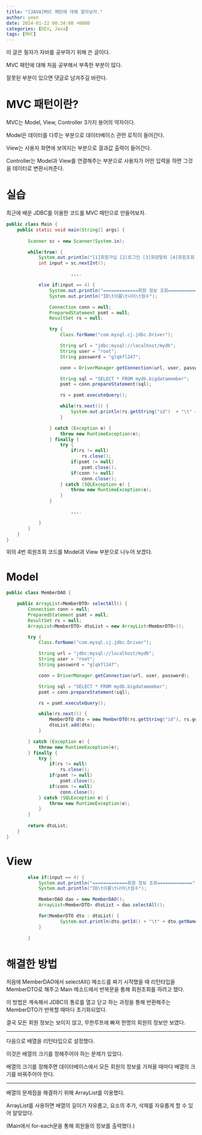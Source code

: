 ```yaml
---
title: "[JAVA]MVC 패턴에 대해 알아보자."
author: yeon
date: 2024-01-22 00:34:00 +0800
categories: [DEV, Java]
tags: [MVC]
---
```


이 글은 필자가 자바를 공부하기 위해 쓴 글이다.   

MVC 패턴에 대해 처음 공부해서 부족한 부분이 많다.   

잘못된 부분이 있으면 댓글로 남겨주길 바란다.      

# MVC 패턴이란?
MVC는 Model, View, Controller 3가지 용어의 약자이다.   

Model은 데이터를 다루는 부분으로 데이터베이스 관련 로직이 들어간다.   

View는 사용자 화면에 보여지는 부분으로 결과값 출력이 들어간다.   

Controller는 Model과 View를 연결해주는 부분으로 사용자가 어떤 입력을 하면 그것을 데이터로 변환시켜준다.   

# 실습

최근에 배운 JDBC를 이용한 코드를 MVC 패턴으로 만들어보자.   

```java
public class Main {
    public static void main(String[] args) {
        
        Scanner sc = new Scanner(System.in);

        while(true) {
            System.out.println("[1]회원가입 [2]로그인 [3]회원탈퇴 [4]회원조회 [5]회원수정")
            int input = sc.nextInt();

                        ....

            else if(input == 4) {
                System.out.println("=============회원 정보 조회=============");
                System.out.println("ID\t이름\t나이\t점수");

                Connection conn = null;
                PreparedStatement psmt = null;
                ResultSet rs = null;

                try {
                    Class.forName("com.mysql.cj.jdbc.Driver");

                    String url = "jdbc:mysql://localhost/mydb";
                    String user = "root";
                    String password = "glqkfl247";

                    conn = DriverManager.getConnection(url, user, password);

                    String sql = "SELECT * FROM mydb.bigdatamember";
                    psmt = conn.prepareStatement(sql);

                    rs = psmt.executeQuery();

                    while(rs.next()) {
                        System.out.println(rs.getString("id")  + "\t" + rs.getString("b_name") + "\t" + rs.getInt("age") + "\t" + rs.getInt("score"));
                    }

                } catch (Exception e) {
                    throw new RuntimeException(e);
                } finally {
                    try {
                        if(rs != null)
                            rs.close();
                        if(psmt != null)
                            psmt.close();
                        if(conn != null)
                            conn.close();
                    } catch (SQLException e) {
                        throw new RuntimeException(e);
                    }
                }

                        ....

            }
        }
    }
}
```

위의 4번 회원조회 코드를 Model과 View 부분으로 나누어 보겠다.   

# Model

```java
public class MemberDAO {

    public ArrayList<MemberDTO> selectAll() {
        Connection conn = null;
        PreparedStatement psmt = null;
        ResultSet rs = null;
        ArrayList<MemberDTO> dtoList = new ArrayList<MemberDTO>();

        try {
            Class.forName("com.mysql.cj.jdbc.Driver");

            String url = "jdbc:mysql://localhost/mydb";
            String user = "root";
            String password = "glqkfl247";

            conn = DriverManager.getConnection(url, user, password);

            String sql = "SELECT * FROM mydb.bigdatamember";
            psmt = conn.prepareStatement(sql);

            rs = psmt.executeQuery();

            while(rs.next()) {
                MemberDTO dto = new MemberDTO(rs.getString("id"), rs.getString("pw"), rs.getString("b_name"), rs.getInt("age"), re.getInt("score"));
                dtoList.add(dto);
            }

        } catch (Exception e) {
            throw new RuntimeException(e);
        } finally {
            try {
                if(rs != null)
                    rs.close();
                if(psmt != null)
                    psmt.close();
                if(conn != null)
                    conn.close();
            } catch (SQLException e) {
                throw new RuntimeException(e);
            }
        }
        
        return dtoList;
    }
}
```

# View
```java
        else if(input == 4) {
            System.out.println("=============회원 정보 조회=============");
            System.out.println("ID\t이름\t나이\t점수");

            MemberDAO dao = new MemberDAO();
            ArrayList<MemberDTO> dtoList = dao.selectAll();

            for(MemberDTO dto : dtoList) {
                    System.out.println(dto.getId() + "\t" + dto.getName() + "\t" + dto.getAge() + "\t" + dto.getScore());
            }

        }
```

# 해결한 방법
처음에 MemberDAO에서 selectAll() 메소드를 짜기 시작했을 때 리턴타입을 MemberDTO로 해주고 Main 메소드에서 반복문을 통해 회원조회를 하려고 했다.   

이 방법은 계속해서 JDBC의 통로를 열고 닫고 하는 과정을 통해 반환해주는 MemberDTO가 반복할 때마다 초기화되었다.   

결국 모든 회원 정보는 보이지 않고, 무한루프에 빠져 한명의 회원의 정보만 보였다.   

---

다음으로 배열을 리턴타입으로 설정했다.   

이것은 배열의 크기를 정해주어야 하는 문제가 있었다.   

배열의 크기를 정해주면 데이터베이스에서 모든 회원의 정보를 가져올 때마다 배열의 크기를 바꿔주어야 한다.   

---

배열의 문제점을 해결하기 위해 ArrayList를 이용했다.   

ArrayList를 사용하면 배열의 길이가 자유롭고, 요소의 추가, 삭제를 자유롭게 할 수 있어 알맞았다.   

(Main에서 for-each문을 통해 회원들의 정보를 출력했다.)   